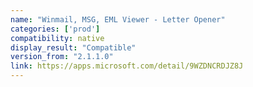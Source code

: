 ```yaml
---
name: "Winmail, MSG, EML Viewer - Letter Opener"
categories: ['prod']
compatibility: native
display_result: "Compatible"
version_from: "2.1.1.0"
link: https://apps.microsoft.com/detail/9WZDNCRDJZ8J
---
```

